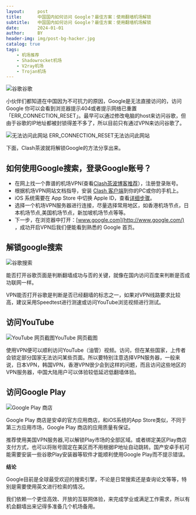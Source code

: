 ```yaml
---
layout:     post
title:      中国国内如何访问 Google？最佳方案：使用翻墙机场解锁
subtitle:   中国国内如何访问 Google？最佳方案：使用翻墙机场解锁
date:       2024-01-01
author:     BY
header-img: img/post-bg-hacker.jpg
catalog: true
tags:
    - 机场推荐
    - Shadowrocket机场
    - V2ray机场
    - Trojan机场
---
```


![谷歌](https://clashx.pro/wp-content/uploads/2017/03/Unblock-Google-VPN-418-826-1_1485833339-300x152.png)谷歌

小伙伴们都知道在中国因为不可抗力的原因，Google是无法直接访问的，访问Google 你可以会看到浏览器提示404或者提示网络已重置「ERR_CONNECTION_RESET」。最早可以通过修改电脑的host来访问谷歌，但由于谷歌的IP地址都被封锁得差不多了，所以目前只有通过VPN来访问谷歌了。

![无法访问此网站 ERR_CONNECTION_RESET](https://clashx.pro/wp-content/uploads/2021/04/%E6%97%A0%E6%B3%95%E8%AE%BF%E9%97%AE%E6%AD%A4%E7%BD%91%E7%AB%99.png)无法访问此网站

下面，Clash茶波就将解锁Google的方法分享出来。

## 如何使用Google搜索，登录Google账号？

- 在网上找一个靠谱的机场VPN(查看[Clash茶波博客推荐](https://clashx.pro/)），注册登录账号。
- 根据机场VPN网站文档指导，安装 [Clash 客户端](https://clashx.pro/vpn-download-clash-sagernet-v2rayng-shadowrocket/)到你的PC或你的手机上。
- iOS 系统需要在 App Store 中切换 Apple ID，查看[详细步骤](https://clashx.pro/how-to-install-shadowrocket-on-iphone/)。
- 选择一个机场VPN服务器进行连接，尽量选择常用地区，如香港机场节点，日本机场节点,美国机场节点，新加坡机场节点等等。
- 下一步，在浏览器中打开：[www.google.com](http://www.google.com/) ，成功开启VPN后我们便能看到熟悉的 Google 首页。

## 解锁google搜索

![谷歌搜索](https://clashx.pro/wp-content/uploads/2017/03/Unblock-Google-Search-300x141.png)

能否打开谷歌页面是判断翻墙成功与否的关键，就像在国内访问百度来判断是否成功联网一样。

VPN能否打开谷歌是判断是否已经翻墙的标志之一，如果对VPN线路要求比较高，建议采用Speedtest进行测速或访问YouTube浏览视频进行测试。

## 访问YouTube

![YouTube 网页截图](https://clashx.pro/wp-content/uploads/2017/03/youtube-censored-300x190.png)YouTube 网页截图

使用VPN便可以顺利访问YouTube（油管）视频。访问，但在某些国家，上传者会锁定部分国家无法访问某些页面。所以要特别注意选择VPN服务器，一般来说，日本VPN，韩国VPN，香港VPN很少会到这样的问题，而且访问这些地区的VPN服务器，中国大陆用户可以体验较低延迟低翻墙体验。

## 访问Google Play

![Google Play 商店](https://clashx.pro/wp-content/uploads/2017/03/Google-Play-Store-300x88.png)

Google Play 商店是安卓的官方应用商店，和iOS系统的App Store类似，不同于第三方应用市场，Google Play 商店的应用质量有保证。

推荐使用美国VPN服务器,可以解锁Play市场的全部区域。或者绑定美区Play商店支付方式，也可以将账号固定在美区而不用根据IP地址自动跳转。国产安卓手机可能需要安装一些谷歌Play安装器等软件才能顺利使用Google Play而不提示错误。

**结论**

Google目前是全球最受欢迎的搜索引擎，不论是日常搜索还是查询论文等等，特别是需要使用英文进行检索的情况。

我们依赖一个更佳高效、开放的互联网体验，来完成学业或满足工作需求，所以有机会翻墙出来记得多准备几个机场备用。